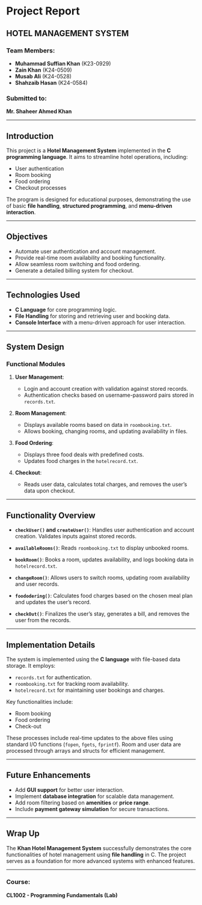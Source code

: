 # Project Report

## HOTEL MANAGEMENT SYSTEM

### Team Members:
- **Muhammad Suffian Khan** (K23-0929)  
- **Zain Khan** (K24-0509)  
- **Musab Ali** (K24-0528)  
- **Shahzaib Hasan** (K24-0584)  

### Submitted to:
**Mr. Shaheer Ahmed Khan**

---

## Introduction

This project is a **Hotel Management System** implemented in the **C programming language**. It aims to streamline hotel operations, including:
- User authentication  
- Room booking  
- Food ordering  
- Checkout processes  

The program is designed for educational purposes, demonstrating the use of basic **file handling**, **structured programming**, and **menu-driven interaction**.

---

## Objectives
- Automate user authentication and account management.
- Provide real-time room availability and booking functionality.
- Allow seamless room switching and food ordering.
- Generate a detailed billing system for checkout.

---

## Technologies Used
- **C Language** for core programming logic.
- **File Handling** for storing and retrieving user and booking data.
- **Console Interface** with a menu-driven approach for user interaction.

---

## System Design

### Functional Modules

1. **User Management**:
   - Login and account creation with validation against stored records.
   - Authentication checks based on username-password pairs stored in `records.txt`.

2. **Room Management**:
   - Displays available rooms based on data in `roombooking.txt`.
   - Allows booking, changing rooms, and updating availability in files.

3. **Food Ordering**:
   - Displays three food deals with predefined costs.
   - Updates food charges in the `hotelrecord.txt`.

4. **Checkout**:
   - Reads user data, calculates total charges, and removes the user’s data upon checkout.

---

## Functionality Overview
- **`checkUser()` and `createUser()`**:
  Handles user authentication and account creation. Validates inputs against stored records.

- **`availableRooms()`**:
  Reads `roombooking.txt` to display unbooked rooms.

- **`bookRoom()`**:
  Books a room, updates availability, and logs booking data in `hotelrecord.txt`.

- **`changeRoom()`**:
  Allows users to switch rooms, updating room availability and user records.

- **`foododering()`**:
  Calculates food charges based on the chosen meal plan and updates the user’s record.

- **`checkOut()`**:
  Finalizes the user’s stay, generates a bill, and removes the user from the records.

---

## Implementation Details

The system is implemented using the **C language** with file-based data storage. It employs:
- `records.txt` for authentication.
- `roombooking.txt` for tracking room availability.
- `hotelrecord.txt` for maintaining user bookings and charges.

Key functionalities include:
- Room booking
- Food ordering
- Check-out  

These processes include real-time updates to the above files using standard I/O functions (`fopen`, `fgets`, `fprintf`). Room and user data are processed through arrays and structs for efficient management.

---

## Future Enhancements
- Add **GUI support** for better user interaction.
- Implement **database integration** for scalable data management.
- Add room filtering based on **amenities** or **price range**.
- Include **payment gateway simulation** for secure transactions.

---

## Wrap Up

The **Khan Hotel Management System** successfully demonstrates the core functionalities of hotel management using **file handling** in C. The project serves as a foundation for more advanced systems with enhanced features.

---

### Course:
**CL1002 - Programming Fundamentals (Lab)**
